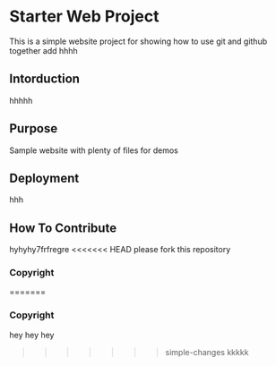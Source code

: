 # Starter Web Project

This is a simple website project for showing how to use git and github together
add hhhh

## Intorduction
hhhhh

## Purpose
Sample website with plenty of files for demos

## Deployment
hhh

## How To Contribute
hyhyhy7frfregre
<<<<<<< HEAD
please fork this repository

### Copyright
=======

### Copyright 
hey hey hey
>>>>>>> simple-changes
kkkkk
